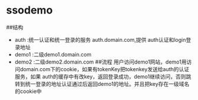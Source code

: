 # ssodemo
##结构
* auth :统一认证和统一登录的服务 auth.domain.com,提供 auth认证和login登录地址
* demo1 :二级demo1.domain.com
* demo2 :二级demo2.domain.com
##流程
用户访问demo1网站，demo1用访问domain.com下的cookie，如果有tokenKey把tokenkey发送给auth的认证服务，如果
auth的缓存中有改key，返回登录成功，demo1继续访问，否则跳转到统一登录的地址认证通过后返回demo1的地址。并且把key存在一级域名的cookie中
